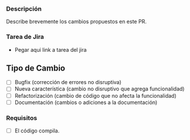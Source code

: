 ### Descripción

Describe brevemente los cambios propuestos en este PR.

### Tarea de Jira

 - Pegar aqui link a tarea del jira


## Tipo de Cambio

- [ ] Bugfix (corrección de errores no disruptiva)
- [ ] Nueva característica (cambio no disruptivo que agrega funcionalidad)
- [ ] Refactorización (cambio de código que no afecta la funcionalidad)
- [ ] Documentación (cambios o adiciones a la documentación)

### Requisitos

- [ ] El código compila.
